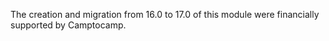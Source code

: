 The creation and migration from 16.0 to 17.0 of this module were
financially supported by Camptocamp.
